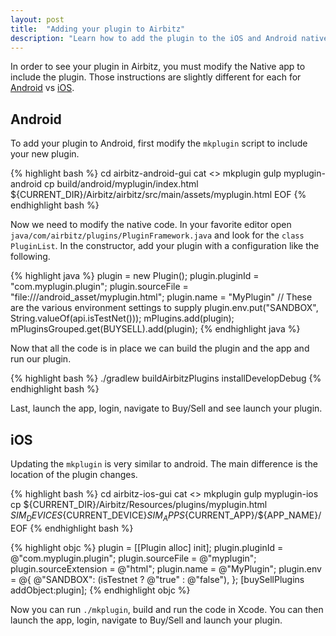 ```yaml
---
layout: post
title:  "Adding your plugin to Airbitz"
description: "Learn how to add the plugin to the iOS and Android native apps."
---
```


In order to see your plugin in Airbitz, you must modify the Native app to
include the plugin. Those instructions are slightly different for each
for [Android](#android) vs [iOS](#ios).

## <a name="android"></a>Android

To add your plugin to Android, first modify the `mkplugin` script to
include your new plugin.

{% highlight bash %}
cd airbitz-android-gui
cat <<EOF >> mkplugin
    gulp myplugin-android
    cp build/android/myplugin/index.html ${CURRENT_DIR}/Airbitz/airbitz/src/main/assets/myplugin.html
EOF
{% endhighlight bash %}

Now we need to modify the native code. In your favorite editor open
`java/com/airbitz/plugins/PluginFramework.java` and
look for the `class PluginList`. In the constructor, add your plugin with a
configuration like the following.

{% highlight java %}
plugin = new Plugin();
plugin.pluginId = "com.myplugin.plugin";
plugin.sourceFile = "file:///android\_asset/myplugin.html";
plugin.name = "MyPlugin"
// These are the various environment settings to supply
plugin.env.put("SANDBOX", String.valueOf(api.isTestNet()));
mPlugins.add(plugin);
mPluginsGrouped.get(BUYSELL).add(plugin);
{% endhighlight java %}

Now that all the code is in place we can build the plugin and the app and run
our plugin. 

{% highlight bash %}
./gradlew buildAirbitzPlugins installDevelopDebug
{% endhighlight bash %}

Last, launch the app, login, navigate to Buy/Sell and see launch your plugin.

## <a name="ios"></a>iOS

Updating the `mkplugin` is very similar to android. The main difference is the
location of the plugin changes.

{% highlight bash %}
cd airbitz-ios-gui
cat <<EOF >> mkplugin
    gulp myplugin-ios
    cp ${CURRENT_DIR}/Airbitz/Resources/plugins/myplugin.html ${SIM_DEVICES}${CURRENT_DEVICE}${SIM_APPS}${CURRENT_APP}/${APP_NAME}/
EOF
{% endhighlight bash %}

{% highlight objc %}
plugin = [[Plugin alloc] init];
plugin.pluginId = @"com.myplugin.plugin";
plugin.sourceFile = @"myplugin";
plugin.sourceExtension = @"html";
plugin.name = @"MyPlugin";
plugin.env = @{
    @"SANDBOX": (isTestnet ? @"true" : @"false"),
};
[buySellPlugins addObject:plugin];
{% endhighlight objc %}

Now you can run `./mkplugin`, build and run the code in Xcode. You can then
launch the app, login, navigate to Buy/Sell and launch your plugin.
